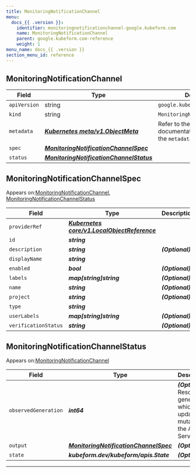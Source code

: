 ```yaml
---
title: MonitoringNotificationChannel
menu:
  docs_{{ .version }}:
    identifier: monitoringnotificationchannel-google.kubeform.com
    name: MonitoringNotificationChannel
    parent: google.kubeform.com-reference
    weight: 1
menu_name: docs_{{ .version }}
section_menu_id: reference
---
```


## MonitoringNotificationChannel
| Field | Type | Description |
| ------ | ----- | ----------- |
| `apiVersion` | string | `google.kubeform.com/v1alpha1` |
|    `kind` | string | `MonitoringNotificationChannel` |
| `metadata` | ***[Kubernetes meta/v1.ObjectMeta](https://kubernetes.io/docs/reference/generated/kubernetes-api/v1.13/#objectmeta-v1-meta)***|Refer to the Kubernetes API documentation for the fields of the `metadata` field.|
| `spec` | ***[MonitoringNotificationChannelSpec](#monitoringnotificationchannelspec)***||
| `status` | ***[MonitoringNotificationChannelStatus](#monitoringnotificationchannelstatus)***||
## MonitoringNotificationChannelSpec

Appears on:[MonitoringNotificationChannel](#monitoringnotificationchannel), [MonitoringNotificationChannelStatus](#monitoringnotificationchannelstatus)

| Field | Type | Description |
| ------ | ----- | ----------- |
| `providerRef` | ***[Kubernetes core/v1.LocalObjectReference](https://kubernetes.io/docs/reference/generated/kubernetes-api/v1.13/#localobjectreference-v1-core)***||
| `id` | ***string***||
| `description` | ***string***| ***(Optional)*** |
| `displayName` | ***string***||
| `enabled` | ***bool***| ***(Optional)*** |
| `labels` | ***map[string]string***| ***(Optional)*** |
| `name` | ***string***| ***(Optional)*** |
| `project` | ***string***| ***(Optional)*** |
| `type` | ***string***||
| `userLabels` | ***map[string]string***| ***(Optional)*** |
| `verificationStatus` | ***string***| ***(Optional)*** |
## MonitoringNotificationChannelStatus

Appears on:[MonitoringNotificationChannel](#monitoringnotificationchannel)

| Field | Type | Description |
| ------ | ----- | ----------- |
| `observedGeneration` | ***int64***| ***(Optional)*** Resource generation, which is updated on mutation by the API Server.|
| `output` | ***[MonitoringNotificationChannelSpec](#monitoringnotificationchannelspec)***| ***(Optional)*** |
| `state` | ***kubeform.dev/kubeform/apis.State***| ***(Optional)*** |
---
